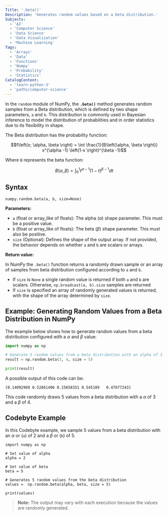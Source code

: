 ```yaml
---
Title: '.beta()'
Description: 'Generates random values based on a beta distribution.'
Subjects:
  - 'AI'
  - 'Computer Science'
  - 'Data Science'
  - 'Data Visualization'
  - 'Machine Learning'
Tags:
  - 'Arrays'
  - 'Data'
  - 'Functions'
  - 'Numpy'
  - 'Probability'
  - 'Statistics'
CatalogContent:
  - 'learn-python-3'
  - 'paths/computer-science'
---
```


In the `random` module of NumPy, the **`.beta()`** method generates random samples from a Beta distribution, which is defined by two shape parameters, `a` and `b`. This distribution is commonly used in Bayesian inference to model the distribution of probabilities and in order statistics due to its flexibility in shape.

The Beta distribution has the probability function:

$$f\left(x; \alpha, \beta \right) = \int \frac{1}{B\left(\alpha, \beta \right)} x^{\alpha -1} \left(1-x \right)^{\beta -1}$$

Where `B` represents the beta function:

$$B(\alpha, \beta) = \int_0^1 t^{\alpha -1} (1-t)^{\beta -1 } dt$$

## Syntax

```pseudo
numpy.random.beta(a, b, size=None)
```

**Parameters:**

- `a` (float or array_like of floats): The alpha ($\alpha$) shape parameter. This must be a positive value.
- `b` (float or array_like of floats): The beta ($\beta$) shape parameter. This must also be positive.
- `size` (Optional): Defines the shape of the output array. If not provided, the behavior depends on whether `a` and `b` are scalars or arrays.

**Return value:**

In NumPy the `.beta()` function returns a randomly drawn sample or an array of samples from beta distribution configured according to `a` and `b`.

- If `size` is `None` a single random value is returned if both `a` and `b` are scalars. Otherwise, `np.broadcast(a, b).size` samples are returned
- If `size` is specified an array of randomly generated values is returned, with the shape of the array determined by `size`.

## Example: Generating Random Values from a Beta Distribution in NumPy

The example below shows how to generate random values from a beta distribution configured with a $\alpha$ and $\beta$ value:

```py
import numpy as np

# Generate 5 random values from a beta distribution with an alpha of 3 and a beta of 4
result = np.random.beta(3, 4, size = 5)

print(result)
```

A possible output of this code can be:

```shell
[0.14092969 0.52861406 0.15658351 0.545189   0.47077243]
```

This code randomly draws 5 values from a beta distribution with a $\alpha$ of 3 and a $\beta$ of 4.

## Codebyte Example

In this Codebyte example, we sample 5 values from a beta distribution with an $\alpha$ or (`a`) of 2 and a $\beta$ or (`b`) of 5.

```codebyte/python
import numpy as np

# Set value of alpha
alpha = 2

# Set value of beta
beta = 5

# Generates 5 random values from the beta distribution
values =  np.random.beta(alpha, beta, size = 5)

print(values)
```

> **Note:** The output may vary with each execution because the values are randomly generated.
